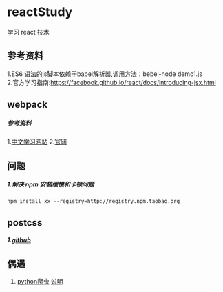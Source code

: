 # reactStudy
学习 react 技术

## 参考资料
1.ES6 语法的js脚本依赖于babel解析器,调用方法：bebel-node demo1.js <br />
2.官方学习指南:https://facebook.github.io/react/docs/introducing-jsx.html <br />

## webpack

##### 参考资料
1.[中文学习网站](http://www.css88.com/doc/webpack2/concepts/)
2.[官网](http://webpack.github.io/)

## 问题

##### 1.解决 npm 安装缓慢和卡顿问题
`npm install xx --registry=http://registry.npm.taobao.org`

## postcss

##### 1.[github](https://github.com/postcss/postcss)

## 偶遇

1. [python爬虫](https://github.com/xiyouMc/WebHubBot) [说明](http://www.techug.com/post/pornhubbot.html)

